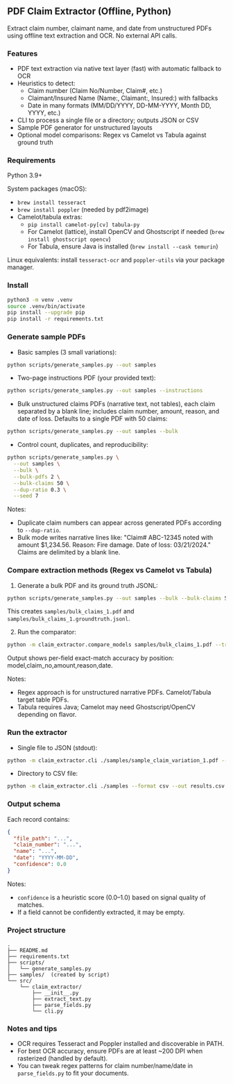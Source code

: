 ## PDF Claim Extractor (Offline, Python)

Extract claim number, claimant name, and date from unstructured PDFs using offline text extraction and OCR. No external API calls.

### Features
- PDF text extraction via native text layer (fast) with automatic fallback to OCR
- Heuristics to detect:
  - Claim number (Claim No/Number, Claim#, etc.)
  - Claimant/Insured Name (Name:, Claimant:, Insured:) with fallbacks
  - Date in many formats (MM/DD/YYYY, DD-MM-YYYY, Month DD, YYYY, etc.)
- CLI to process a single file or a directory; outputs JSON or CSV
- Sample PDF generator for unstructured layouts
 - Optional model comparisons: Regex vs Camelot vs Tabula against ground truth

### Requirements
Python 3.9+

System packages (macOS):
- `brew install tesseract`
- `brew install poppler` (needed by pdf2image)
- Camelot/tabula extras:
  - `pip install camelot-py[cv] tabula-py`
  - For Camelot (lattice), install OpenCV and Ghostscript if needed (`brew install ghostscript opencv`)
  - For Tabula, ensure Java is installed (`brew install --cask temurin`)

Linux equivalents: install `tesseract-ocr` and `poppler-utils` via your package manager.

### Install
```bash
python3 -m venv .venv
source .venv/bin/activate
pip install --upgrade pip
pip install -r requirements.txt
```

### Generate sample PDFs
- Basic samples (3 small variations):
```bash
python scripts/generate_samples.py --out samples
```

- Two-page instructions PDF (your provided text):
```bash
python scripts/generate_samples.py --out samples --instructions
```

- Bulk unstructured claims PDFs (narrative text, not tables), each claim separated by a blank line; includes claim number, amount, reason, and date of loss. Defaults to a single PDF with 50 claims:
```bash
python scripts/generate_samples.py --out samples --bulk
```

- Control count, duplicates, and reproducibility:
```bash
python scripts/generate_samples.py \
  --out samples \
  --bulk \
  --bulk-pdfs 2 \
  --bulk-claims 50 \
  --dup-ratio 0.3 \
  --seed 7
```

Notes:
- Duplicate claim numbers can appear across generated PDFs according to `--dup-ratio`.
- Bulk mode writes narrative lines like: "Claim# ABC-12345 noted with amount $1,234.56. Reason: Fire damage. Date of loss: 03/21/2024." Claims are delimited by a blank line.

### Compare extraction methods (Regex vs Camelot vs Tabula)
1) Generate a bulk PDF and its ground truth JSONL:
```bash
python scripts/generate_samples.py --out samples --bulk --bulk-claims 50 --dup-ratio 0.2 --seed 7
```
This creates `samples/bulk_claims_1.pdf` and `samples/bulk_claims_1.groundtruth.jsonl`.

2) Run the comparator:
```bash
python -m claim_extractor.compare_models samples/bulk_claims_1.pdf --truth samples/bulk_claims_1.groundtruth.jsonl
```
Output shows per-field exact-match accuracy by position: model,claim_no,amount,reason,date.

Notes:
- Regex approach is for unstructured narrative PDFs. Camelot/Tabula target table PDFs.
- Tabula requires Java; Camelot may need Ghostscript/OpenCV depending on flavor.

### Run the extractor
- Single file to JSON (stdout):
```bash
python -m claim_extractor.cli ./samples/sample_claim_variation_1.pdf --format json
```

- Directory to CSV file:
```bash
python -m claim_extractor.cli ./samples --format csv --out results.csv
```

### Output schema
Each record contains:
```json
{
  "file_path": "...",
  "claim_number": "...",
  "name": "...",
  "date": "YYYY-MM-DD",
  "confidence": 0.0
}
```

Notes:
- `confidence` is a heuristic score (0.0–1.0) based on signal quality of matches.
- If a field cannot be confidently extracted, it may be empty.

### Project structure
```
.
├── README.md
├── requirements.txt
├── scripts/
│   └── generate_samples.py
├── samples/  (created by script)
└── src/
    └── claim_extractor/
        ├── __init__.py
        ├── extract_text.py
        ├── parse_fields.py
        └── cli.py
```

### Notes and tips
- OCR requires Tesseract and Poppler installed and discoverable in PATH.
- For best OCR accuracy, ensure PDFs are at least ~200 DPI when rasterized (handled by default).
- You can tweak regex patterns for claim number/name/date in `parse_fields.py` to fit your documents.



